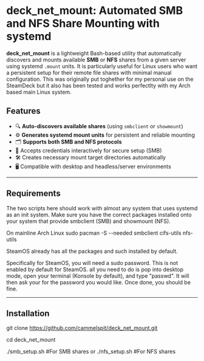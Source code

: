 # deck_net_mount: Automated SMB and NFS Share Mounting with systemd

**deck_net_mount** is a lightweight Bash-based utility that automatically discovers and mounts available **SMB** or **NFS** shares from a given server using systemd `.mount` units. It is particularly useful for Linux users who want a persistent setup for their remote file shares with minimal manual configuration. This was originally put toghether for my personal use on the SteamDeck but it also has been tested and works perfectlty with my Arch based main Linux system.



## Features

- 🔍 **Auto-discovers available shares** (using `smbclient` or `showmount`)
- ⚙️ **Generates systemd mount units** for persistent and reliable mounting
- 🗂 **Supports both SMB and NFS protocols**
- 🔐 Accepts credentials interactively for secure setup (SMB)
- 🛠 Creates necessary mount target directories automatically
- 🖥️ Compatible with desktop and headless/server environments

---

## Requirements

The two scripts here should work with almost any system that uses systemd as an init system. Make sure you have the correct packages installed onto your system that provide smbclient (SMB) and showmount (NFS).

On mainline Arch Linux
sudo pacman -S --needed smbclient cifs-utils nfs-utils

SteamOS already has all the packages and such installed by default.

Specifically for SteamOS, you will need a sudo password. This is not enabled by default for SteamOS. all you need to do is pop into desktop mode, open your terminal (Konsole by default), and type "passwd". It will then ask your for the password you would like. Once done, you should be fine.

---

## Installation

git clone https://github.com/cammelspit/deck_net_mount.git

cd deck_net_mount

./smb_setup.sh #For SMB shares
 or
./nfs_setup.sh #For NFS shares
